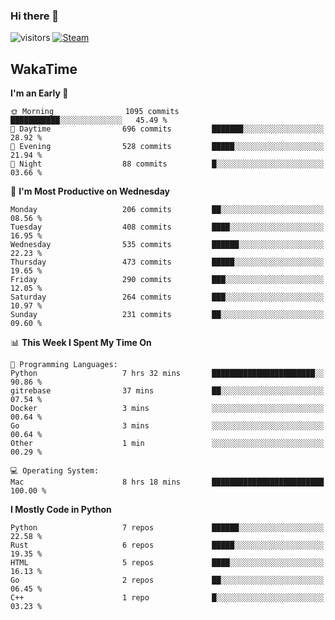 ### Hi there 👋

![visitors](https://visitor-badge.glitch.me/badge?page_id=zhourunlai)
[![Steam](https://img.shields.io/badge/dynamic/json?url=https%3A%2F%2Fapi.swo.moe%2Fstats%2Fsteamgames%2F76561198285156854&query=count&color=0b1a37&label=Steam&labelColor=134375&logo=steam&suffix=+games&cacheSeconds=3600)](http://steamcommunity.com/profiles/76561198285156854)

## WakaTime
<!--START_SECTION:waka-->
**I'm an Early 🐤** 

```text
🌞 Morning                1095 commits        ███████████░░░░░░░░░░░░░░   45.49 % 
🌆 Daytime                696 commits         ███████░░░░░░░░░░░░░░░░░░   28.92 % 
🌃 Evening                528 commits         █████░░░░░░░░░░░░░░░░░░░░   21.94 % 
🌙 Night                  88 commits          █░░░░░░░░░░░░░░░░░░░░░░░░   03.66 % 
```
📅 **I'm Most Productive on Wednesday** 

```text
Monday                   206 commits         ██░░░░░░░░░░░░░░░░░░░░░░░   08.56 % 
Tuesday                  408 commits         ████░░░░░░░░░░░░░░░░░░░░░   16.95 % 
Wednesday                535 commits         ██████░░░░░░░░░░░░░░░░░░░   22.23 % 
Thursday                 473 commits         █████░░░░░░░░░░░░░░░░░░░░   19.65 % 
Friday                   290 commits         ███░░░░░░░░░░░░░░░░░░░░░░   12.05 % 
Saturday                 264 commits         ███░░░░░░░░░░░░░░░░░░░░░░   10.97 % 
Sunday                   231 commits         ██░░░░░░░░░░░░░░░░░░░░░░░   09.60 % 
```


📊 **This Week I Spent My Time On** 

```text
💬 Programming Languages: 
Python                   7 hrs 32 mins       ███████████████████████░░   90.86 % 
gitrebase                37 mins             ██░░░░░░░░░░░░░░░░░░░░░░░   07.54 % 
Docker                   3 mins              ░░░░░░░░░░░░░░░░░░░░░░░░░   00.64 % 
Go                       3 mins              ░░░░░░░░░░░░░░░░░░░░░░░░░   00.64 % 
Other                    1 min               ░░░░░░░░░░░░░░░░░░░░░░░░░   00.29 % 

💻 Operating System: 
Mac                      8 hrs 18 mins       █████████████████████████   100.00 % 
```

**I Mostly Code in Python** 

```text
Python                   7 repos             ██████░░░░░░░░░░░░░░░░░░░   22.58 % 
Rust                     6 repos             █████░░░░░░░░░░░░░░░░░░░░   19.35 % 
HTML                     5 repos             ████░░░░░░░░░░░░░░░░░░░░░   16.13 % 
Go                       2 repos             ██░░░░░░░░░░░░░░░░░░░░░░░   06.45 % 
C++                      1 repo              █░░░░░░░░░░░░░░░░░░░░░░░░   03.23 % 
```




<!--END_SECTION:waka-->
